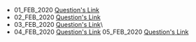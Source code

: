 - 01_FEB_2020 [Question's Link](https://www.hackerrank.com/challenges/angry-children/problem?h_l=interview&playlist_slugs%5B%5D=interview-preparation-kit&playlist_slugs%5B%5D=greedy-algorithms)
- 02_FEB_2020 [Question's Link](https://www.codechef.com/problems/A1)
- 03_FEB_2020 [Question's Link](https://www.hackerrank.com/challenges/weighted-uniform-string/problem)\
- 04_FEB_2020 [Question's Link](https://www.hackerrank.com/challenges/palindrome-index/problem)
  05_FEB_2020 [Question's Link](https://practice.geeksforgeeks.org/problems/finding-the-numbers/0)
